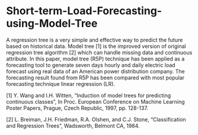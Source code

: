 # Short-term-Load-Forecasting-using-Model-Tree
A regression tree is a very simple and effective way to predict the future based on historical data. Model tree [1] is the improved version of original regression tree algorithm [2] which can handle missing data and continuous attribute. In this paper, model tree (R5P) technique has been applied as a forecasting tool to generate seven days hourly and daily electric load forecast using real data of an American power distribution company. The forecasting result found from R5P has been compared with most popular forecasting technique linear regression (LR).

[1]	Y. Wang and I.H. Witten, “Induction of model trees for predicting continuous classes”, In Proc. European Conference on Machine Learning Poster Papers, Prague, Czech Republic, 1997, pp. 128-137.

[2]	L. Breiman, J.H. Friedman, R.A. Olshen, and C.J. Stone, “Classification and Regression Trees”, Wadsworth, Belmont CA, 1984.
